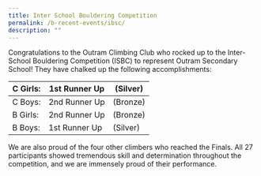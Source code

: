```yaml
---
title: Inter School Bouldering Competition
permalink: /b-recent-events/ibsc/
description: ""
---
```

Congratulations to the Outram Climbing Club who rocked up to the Inter-School Bouldering Competition (ISBC) to represent Outram Secondary School! They have chalked up the following accomplishments:


| C Girls:| 1st Runner Up|(Silver) |
| -------- | -------- | -------- |
| C Boys:   | 2nd Runner Up  | (Bronze)   |
|  B Girls:  | 2nd Runner Up  |  (Bronze)   |
|   B Boys: | 1st Runner Up   |  (Silver)  |




We are also proud of the four other climbers who reached the Finals. All 27 participants showed tremendous skill and determination throughout the competition, and we are immensely proud of their performance.


